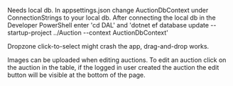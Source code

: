 Needs local db. In appsettings.json change AuctionDbContext under ConnectionStrings to your local db.
After connecting the local db in the Developer PowerShell enter 'cd DAL' and 'dotnet ef database update --startup-project ../Auction --context AuctionDbContext'

Dropzone click-to-select might crash the app, drag-and-drop works.

Images can be uploaded when editing auctions.
To edit an auction click on the auction in the table, if the logged in user created the auction the edit button will be visible at the bottom of the page.
